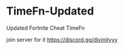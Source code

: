 # TimeFn-Updated


Updated Fortnite Cheat TimeFn 

join server for it https://discord.gg/divinityyy
